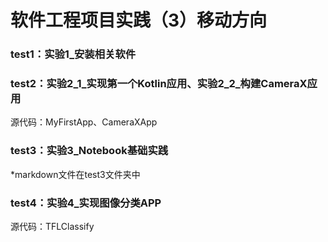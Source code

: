 # 软件工程项目实践（3）移动方向
### test1：实验1_安装相关软件
### test2：实验2_1_实现第一个Kotlin应用、实验2_2_构建CameraX应用
源代码：MyFirstApp、CameraXApp
### test3：实验3_Notebook基础实践
*markdown文件在test3文件夹中
### test4：实验4_实现图像分类APP
源代码：TFLClassify
